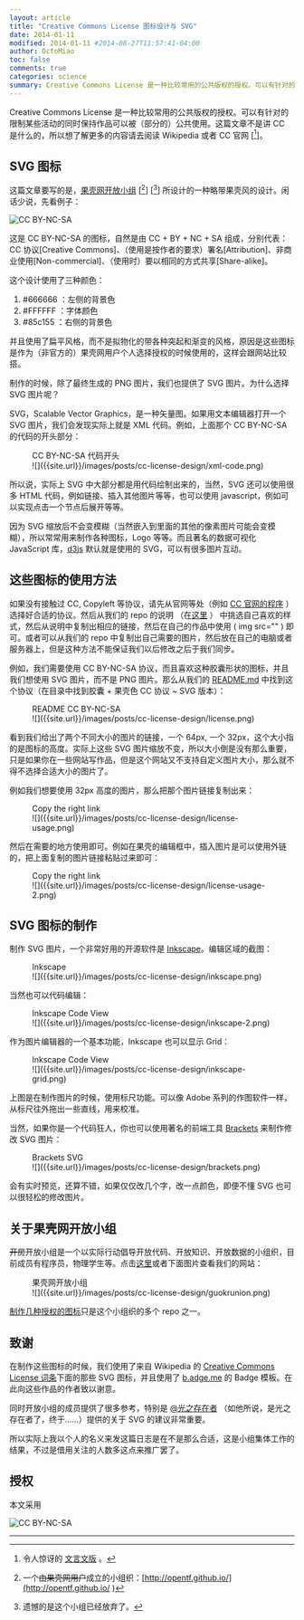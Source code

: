 ```yaml
---
layout: article
title: "Creative Commons License 图标设计与 SVG"
date: 2014-01-11
modified: 2014-01-11 #2014-08-27T11:57:41-04:00
author: OctoMiao
toc: false
comments: true
categories: science
summary: Creative Commons License 是一种比较常用的公共版权的授权。可以有针对的限制某些活动的同时保持作品可以被（部分的）公共使用。
---
```




Creative Commons License 是一种比较常用的公共版权的授权。可以有针对的限制某些活动的同时保持作品可以被（部分的）公共使用。这篇文章不是讲 CC 是什么的，所以想了解更多的内容请去阅读 Wikipedia 或者 CC 官网 [[^1]]。



## SVG 图标

这篇文章要写的是，[果壳网开放小组](http://opentf.github.io/) [[^2]] [[^0]] 所设计的一种略带果壳风的设计。闲话少说，先看例子：

![CC BY-NC-SA](http://opentf.github.io/GuokrBadge/cc/gs/cc_byncsa.flat.guokr.svg)

这是 CC BY-NC-SA 的图标，自然是由 CC + BY + NC + SA 组成，分别代表：CC 协议[Creative Commons]、（使用是按作者的要求）署名[Attribution]、非商业使用[Non-commercial]、（使用时）要以相同的方式共享[Share-alike]。

这个设计使用了三种颜色：

1. #666666  ：左侧的背景色
2. #FFFFFF  ：字体颜色
3. #85c155  ：右侧的背景色

并且使用了扁平风格，而不是拟物化的带各种突起和渐变的风格，原因是这些图标是作为（非官方的）果壳网用户个人选择授权的时候使用的，这样会跟网站比较搭。

制作的时候，除了最终生成的 PNG 图片，我们也提供了 SVG 图片。为什么选择 SVG 图片呢？

SVG，Scalable Vector Graphics，是一种矢量图。如果用文本编辑器打开一个 SVG 图片，我们会发现实际上就是 XML 代码。例如，上面那个 CC BY-NC-SA 的代码的开头部分：


<figure markdown="1">
<figcaption>
CC BY-NC-SA 代码开头
</figcaption>
![]({{site.url}}/images/posts/cc-license-design/xml-code.png)
</figure>


所以说，实际上 SVG 中大部分都是用代码绘制出来的，当然，SVG 还可以使用很多 HTML 代码，例如链接、插入其他图片等等，也可以使用 javascript，例如可以实现点击一个节点后展开等等。

因为 SVG 缩放后不会变模糊（当然嵌入到里面的其他的像素图片可能会变模糊），所以常常用来制作各种图标，Logo 等等。而且著名的数据可视化 JavaScript 库，[d3js](http://d3js.org/) 默认就是使用的 SVG，可以有很多图片互动。


## 这些图标的使用方法

如果没有接触过 CC, Copyleft 等协议，请先从官网等处（例如 [CC 官网的程序](http://creativecommons.org/choose/?lang=zh) ）选择好合适的协议。然后从我们的 repo 的说明 （在[这里](https://github.com/opentf/GuokrBadge/blob/master/README.md) ） 中挑选自己喜欢的样式，然后从说明中复制出相应的链接，然后在自己的作品中使用 ( img src="" ) 即可。或者可以从我们的 repo 中复制出自己需要的图片，然后放在自己的电脑或者服务器上，但是这种方法不能保证我们以后修改之后于我们同步。

例如，我们需要使用 CC BY-NC-SA 协议，而且喜欢这种胶囊形状的图标，并且我们想使用 SVG 图片，而不是 PNG 图片。那么从我们的 [README.md](https://github.com/opentf/GuokrBadge/blob/master/README.md) 中找到这个协议（在目录中找到胶囊 + 果壳色 CC 协议 ~ SVG 版本）：

<figure markdown="1">
<figcaption>
README CC BY-NC-SA
</figcaption>
![]({{site.url}}/images/posts/cc-license-design/license.png)
</figure>


看到我们给出了两个不同大小的图片的链接，一个 64px, 一个 32px，这个大小指的是图标的高度。实际上这些 SVG 图片缩放不变，所以大小倒是没有那么重要，只是如果你在一些网站写作品，但是这个网站又不支持自定义图片大小，那么就不得不选择合适大小的图片了。

例如我们想要使用 32px 高度的图片，那么把那个图片链接复制出来：

<figure markdown="1">
<figcaption>
Copy the right link
</figcaption>
![]({{site.url}}/images/posts/cc-license-design/license-usage.png)
</figure>



然后在需要的地方使用即可。例如在果壳的编辑框中，插入图片是可以使用外链的，把上面复制的图片链接粘贴过来即可：

<figure markdown="1">
<figcaption>
Copy the right link
</figcaption>
![]({{site.url}}/images/posts/cc-license-design/license-usage-2.png)
</figure>

## SVG 图标的制作

制作 SVG 图片，一个非常好用的开源软件是 [Inkscape](http://inkscape.org)。编辑区域的截图：

<figure markdown="1">
<figcaption>
Inkscape
</figcaption>
![]({{site.url}}/images/posts/cc-license-design/inkscape.png)
</figure>



当然也可以代码编辑：

<figure markdown="1">
<figcaption>
Inkscape Code View
</figcaption>
![]({{site.url}}/images/posts/cc-license-design/inkscape-2.png)
</figure>

作为图片编辑器的一个基本功能，Inkscape 也可以显示 Grid：

<figure markdown="1">
<figcaption>
Inkscape Code View
</figcaption>
![]({{site.url}}/images/posts/cc-license-design/inkscape-grid.png)
</figure>


上图是在制作图片的时候，使用标尺功能。可以像 Adobe 系列的作图软件一样，从标尺往外拖出一些直线，用来校准。


当然，如果你是一个代码狂人，你也可以使用著名的前端工具 [Brackets](http://brackets.io/) 来制作修改 SVG 图片：

<figure markdown="1">
<figcaption>
Brackets SVG
</figcaption>
![]({{site.url}}/images/posts/cc-license-design/brackets.png)
</figure>



会有实时预览，还算不错，如果仅仅改几个字，改一点颜色，即便不懂 SVG 也可以很轻松的修改图片。


## 关于果壳网开放小组

<strike>开房</strike>开放小组是一个以实际行动倡导开放代码、开放知识、开放数据的小组织，目前成员有程序员，物理学生等。点击[这里](http://opentf.github.io/)或者下面图片查看我们的网站：

<figure markdown="1">
<figcaption>
果壳网开放小组
</figcaption>
![]({{site.url}}/images/posts/cc-license-design/guokrunion.png)
</figure>


<a href="https://github.com/opentf/GuokrBadge" target="_blank">制作几种授权的图标</a>只是这个小组织的多个 repo 之一。


## 致谢

在制作这些图标的时候，我们使用了来自 Wikipedia 的 [Creative Commons License 词条](http://en.wikipedia.org/wiki/Creative_Commons_license)下面的那些 SVG 图标，并且使用了 [b.adge.me](http://b.adge.me) 的 Badge 模板。在此向这些作品的作者致以谢意。

同时开放小组的成员提供了很多参考，特别是 [@光之存在者](http://www.guokr.com/i/1960596414/) （如他所说，是光之存在者了，终于……）提供的关于 SVG 的建议非常重要。

所以实际上我以个人的名义来发这篇日志是在不是那么合适，这是小组集体工作的结果，不过是借用关注的人数多这点来推广罢了。


## 授权

本文采用

![CC BY-NC-SA](https://raw.github.com/opentf/GuokrBadge/master/cc/gs/cc_byncsa.flat.guokr.32.png)



-----

[^0]: 遗憾的是这个小组已经放弃了。
[^1]: 令人惊讶的 [文言文版](http://zh-classical.wikipedia.org/wiki/%E5%89%B5%E6%84%8F%E5%85%AC%E7%94%A8%E6%8E%88%E6%AC%8A%E6%A2%9D%E6%AC%BE) 。
[^2]: 一个<strike>由果壳网用户</strike>成立的小组织：[http://opentf.github.io/](http://opentf.github.io/ )